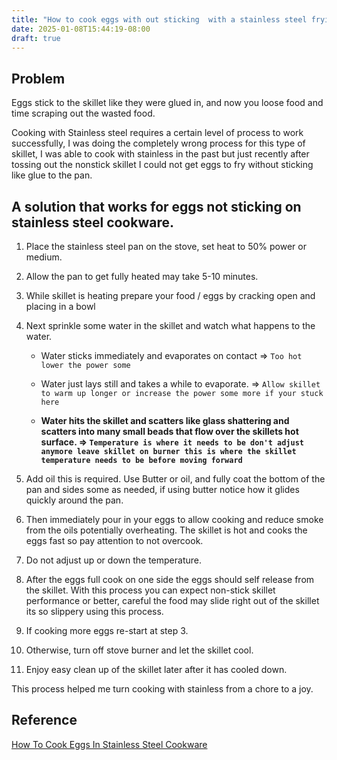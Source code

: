 ```yaml
---
title: "How to cook eggs with out sticking  with a stainless steel frying pan"
date: 2025-01-08T15:44:19-08:00
draft: true
---
```


## Problem 

Eggs stick to the skillet like they were glued in, and now you loose food and time scraping out the wasted food.

Cooking with Stainless steel requires a certain level of process to work successfully, I was doing the completely wrong process for this type of skillet, I was able to cook with stainless in the past but just recently after tossing out the nonstick skillet I could not get eggs to fry without sticking like glue to the pan.

## A solution that works for eggs not sticking on stainless steel cookware.

1. Place the stainless steel pan on the stove, set heat to 50% power or medium.

2. Allow the pan to get fully heated may take 5-10 minutes.

3. While skillet is heating prepare your food / eggs by cracking open and placing in a bowl

4. Next sprinkle some water in the skillet and watch what happens to the water.

   - Water sticks immediately and evaporates on contact => `Too hot lower the power some`

   - Water just lays still and takes a while to evaporate. => `Allow skillet to warm up longer or increase the power some more if your stuck here` 
   - **Water hits the skillet and scatters like glass shattering and scatters into many small beads that flow over the skillets hot  surface. => `Temperature is where it needs to be don't adjust anymore leave skillet on burner this is where the skillet temperature needs to be before moving forward`**

5. Add oil this is required. Use Butter or oil, and fully coat the bottom of the pan and sides some as needed, if using butter notice how it glides quickly around the pan.

6. Then immediately pour in your eggs to allow cooking and reduce smoke from the oils potentially overheating. The skillet is hot and cooks the eggs fast so pay attention to not overcook.

7. Do not adjust up or down the temperature.

8. After the eggs full cook on one side the eggs should self release from the skillet. With this process you can expect non-stick skillet performance or better, careful the food may slide right out of the skillet its so slippery using this process.

9. If cooking more eggs re-start at step 3.

10. Otherwise, turn off stove burner and let the skillet cool.

11. Enjoy easy clean up of the skillet later after it has cooled down.

This process helped me turn cooking with stainless from a chore to a joy.

## Reference

[How To Cook Eggs In Stainless Steel Cookware](https://www.foodabovegold.com/how-to-cook-eggs-in-stainless-steel/)